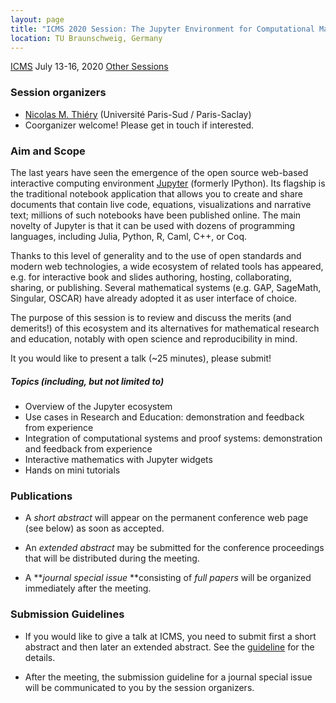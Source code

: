 ```yaml
---
layout: page
title: "ICMS 2020 Session: The Jupyter Environment for Computational Mathematics"
location: TU Braunschweig, Germany
---
```


[ICMS](http://icms-conference.org/2020) July 13-16, 2020 [Other Sessions](http://icms-conference.org/2020/sessions/)

### Session organizers

*   [Nicolas M. Thiéry](mailto:Nicolas.Thiery@u-psud.fr) (Université Paris-Sud / Paris-Saclay)
*   Coorganizer welcome! Please get in touch if interested.

### Aim and Scope

The last years have seen the emergence of the open source web-based
interactive computing environment [Jupyter](https://jupyter.org)
(formerly IPython). Its flagship is the traditional notebook
application that allows you to create and share documents that contain
live code, equations, visualizations and narrative text; millions of
such notebooks have been published online. The main novelty of Jupyter
is that it can be used with dozens of programming languages, including
Julia, Python, R, Caml, C++, or Coq. 

Thanks to this level of generality and to the use of open standards
and modern web technologies, a wide ecosystem of related tools has
appeared, e.g. for interactive book and slides authoring, hosting,
collaborating, sharing, or publishing. Several mathematical systems
(e.g. GAP, SageMath, Singular, OSCAR) have already adopted it as user
interface of choice.

The purpose of this session is to review and discuss the merits (and
demerits!) of this ecosystem and its alternatives for mathematical
research and education, notably with open science and reproducibility
in mind.

It you would like to present a talk (~25 minutes), please submit!


##### Topics (including, but not limited to)

*   Overview of the Jupyter ecosystem
*   Use cases in Research and Education: demonstration and feedback from experience
*   Integration of computational systems and proof systems: demonstration and feedback from experience
*   Interactive mathematics with Jupyter widgets
*   Hands on mini tutorials

### Publications

*   A _short abstract_ will appear on the permanent conference web page (see below) as soon as accepted.  

*   An _extended abstract_ may be submitted for the conference proceedings that will be distributed during the meeting.

*   A **_journal special issue_ **consisting of _full papers_ will be organized immediately after the meeting.

### Submission Guidelines

*   If you would like to give a talk at ICMS, you need to submit first a short abstract and then later an extended abstract. See the [guideline](http://icms-conference.org/2020/call-for-submissions/) for the details.  

*   After the meeting, the submission guideline for a journal special issue will be communicated to you by the session organizers.

<!--
### Talks/Abstracts

*   ### .....
!-->
